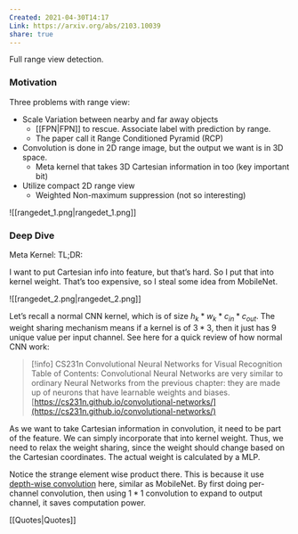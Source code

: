 ```yaml
---
Created: 2021-04-30T14:17
Link: https://arxiv.org/abs/2103.10039
share: true
---
```

Full range view detection.

### Motivation

Three problems with range view:

- Scale Variation between nearby and far away objects
    - [[FPN|FPN]] to rescue. Associate label with prediction by range.
    - The paper call it Range Conditioned Pyramid (RCP)
- Convolution is done in 2D range image, but the output we want is in 3D space.
    - Meta kernel that takes 3D Cartesian information in too (key important bit)
- Utilize compact 2D range view
    - Weighted Non-maximum suppression (not so interesting)

![[rangedet_1.png|rangedet_1.png]]

### Deep Dive

Meta Kernel: TL;DR:

I want to put Cartesian info into feature, but that’s hard. So I put that into kernel weight. That’s too expensive, so I steal some idea from MobileNet.

![[rangedet_2.png|rangedet_2.png]]

Let’s recall a normal CNN kernel, which is of size $h_k * w_k * c_{in} * c_{out}$﻿. The weight sharing mechanism means if a kernel is of $3* 3$﻿, then it just has 9 unique value per input channel. See here for a quick review of how normal CNN work:

> [!info] CS231n Convolutional Neural Networks for Visual Recognition  
> Table of Contents: Convolutional Neural Networks are very similar to ordinary Neural Networks from the previous chapter: they are made up of neurons that have learnable weights and biases.  
> [https://cs231n.github.io/convolutional-networks/](https://cs231n.github.io/convolutional-networks/)  

As we want to take Cartesian information in convolution, it need to be part of the feature. We can simply incorporate that into kernel weight. Thus, we need to relax the weight sharing, since the weight should change based on the Cartesian coordinates. The actual weight is calculated by a MLP.

Notice the strange element wise product there. This is because it use [depth-wise convolution](https://towardsdatascience.com/a-basic-introduction-to-separable-convolutions-b99ec3102728) here, similar as MobileNet. By first doing per-channel convolution, then using $1*1$﻿ convolution to expand to output channel, it saves computation power.

[[Quotes|Quotes]]